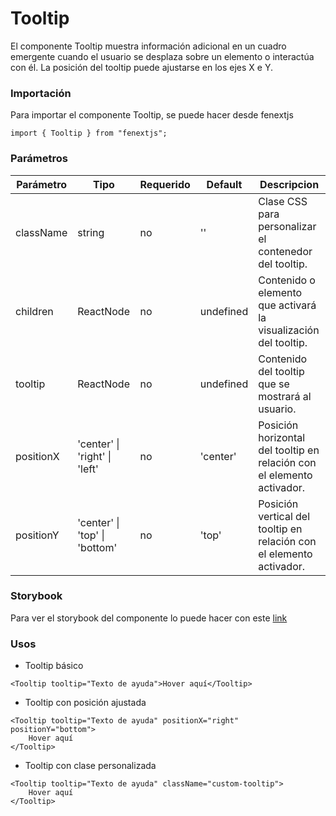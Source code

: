 # Tooltip

El componente Tooltip muestra información adicional en un cuadro emergente cuando el usuario se desplaza sobre un elemento o interactúa con él. La posición del tooltip puede ajustarse en los ejes X e Y.

### Importación

Para importar el componente Tooltip, se puede hacer desde fenextjs

```tsx copy
import { Tooltip } from "fenextjs";
```

### Parámetros

| Parámetro | Tipo                          | Requerido | Default   | Descripcion                                                            |
| --------- | ----------------------------- | --------- | --------- | ---------------------------------------------------------------------- |
| className | string                        | no        | ''        | Clase CSS para personalizar el contenedor del tooltip.                 |
| children  | ReactNode                     | no        | undefined | Contenido o elemento que activará la visualización del tooltip.        |
| tooltip   | ReactNode                     | no        | undefined | Contenido del tooltip que se mostrará al usuario.                      |
| positionX | 'center' \| 'right' \| 'left' | no        | 'center'  | Posición horizontal del tooltip en relación con el elemento activador. |
| positionY | 'center' \| 'top' \| 'bottom' | no        | 'top'     | Posición vertical del tooltip en relación con el elemento activador.   |

### Storybook

Para ver el storybook del componente lo puede hacer con este [link](https://fenextjs-component-storybook.vercel.app/?path=/story/tooltip-tooltip--index)

### Usos

-   Tooltip básico

```tsx copy
<Tooltip tooltip="Texto de ayuda">Hover aquí</Tooltip>
```

-   Tooltip con posición ajustada

```tsx copy
<Tooltip tooltip="Texto de ayuda" positionX="right" positionY="bottom">
    Hover aquí
</Tooltip>
```

-   Tooltip con clase personalizada

```tsx copy
<Tooltip tooltip="Texto de ayuda" className="custom-tooltip">
    Hover aquí
</Tooltip>
```
